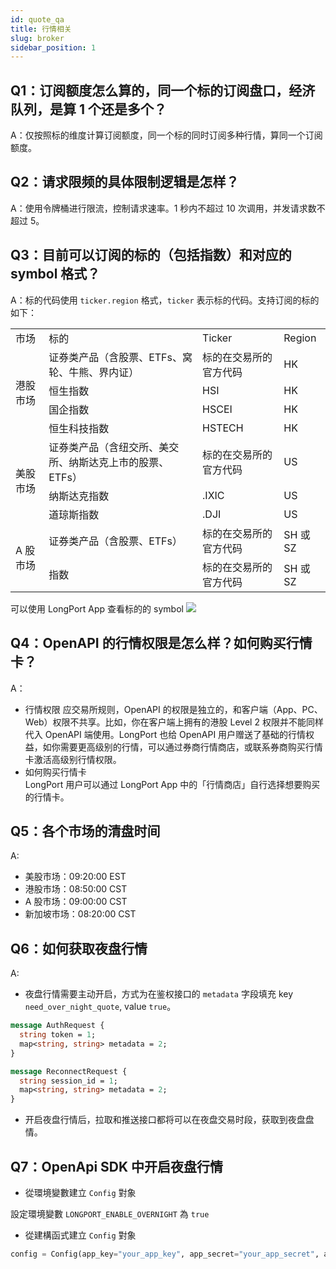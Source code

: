 ```yaml
---
id: quote_qa
title: 行情相关
slug: broker
sidebar_position: 1
---
```


## Q1：订阅额度怎么算的，同一个标的订阅盘口，经济队列，是算 1 个还是多个？

A：仅按照标的维度计算订阅额度，同一个标的同时订阅多种行情，算同一个订阅额度。

## Q2：请求限频的具体限制逻辑是怎样？

A：使用令牌桶进行限流，控制请求速率。1 秒内不超过 10 次调用，并发请求数不超过 5。

## Q3：目前可以订阅的标的（包括指数）和对应的 symbol 格式？

A：标的代码使用 `ticker.region` 格式，`ticker` 表示标的代码。支持订阅的标的如下：

<table>
    <tr>
        <td>市场</td>
        <td>标的</td>
        <td>Ticker</td>
        <td>Region</td>
    </tr>
    <tr>
        <td rowspan="4">港股市场</td>
        <td>证券类产品（含股票、ETFs、窝轮、牛熊、界内证）</td>
        <td>标的在交易所的官方代码</td>
        <td>HK</td>
    </tr>
    <tr>
        <td>恒生指数</td>
        <td>HSI</td>
        <td>HK</td>
    </tr>
    <tr>
        <td>国企指数</td>
        <td>HSCEI</td>
        <td>HK</td>
    </tr>
    <tr>
        <td>恒生科技指数</td>
        <td>HSTECH</td>
        <td>HK</td>
    </tr>
    <tr>
        <td rowspan="3">美股市场</td>
        <td>证券类产品（含纽交所、美交所、纳斯达克上市的股票、ETFs）</td>
        <td>标的在交易所的官方代码</td>
        <td>US</td>
    </tr>
    <tr>
        <td>纳斯达克指数</td>
        <td>.IXIC</td>
        <td>US</td>
    </tr>
    <tr>
        <td>道琼斯指数</td>
        <td>.DJI</td>
        <td>US</td>
    </tr>
    <tr>
        <td rowspan="2">A 股市场</td>
        <td>证券类产品（含股票、ETFs）</td>
        <td>标的在交易所的官方代码</td>
        <td>SH 或 SZ</td>
    </tr>
    <tr>
        <td>指数</td>
        <td>标的在交易所的官方代码</td>
        <td>SH 或 SZ</td>
    </tr>
</table>

可以使用 LongPort App 查看标的的 symbol
<img src="https://pub.lbkrs.com/files/202206/7CSoiaDR4wGZPNCT/20220629-180013.jpeg" className="max-w-2xl" />

## Q4：OpenAPI 的行情权限是怎么样？如何购买行情卡？

A：

- 行情权限
  应交易所规则，OpenAPI 的权限是独立的，和客户端（App、PC、Web）权限不共享。比如，你在客户端上拥有的港股 Level 2 权限并不能同样代入 OpenAPI 端使用。LongPort 也给 OpenAPI 用户赠送了基础的行情权益，如你需要更高级别的行情，可以通过券商行情商店，或联系券商购买行情卡激活高级别行情权限。
- 如何购买行情卡  
  LongPort 用户可以通过 LongPort App 中的「行情商店」自行选择想要购买的行情卡。

## Q5：各个市场的清盘时间

A:

- 美股市场：09:20:00 EST
- 港股市场：08:50:00 CST
- A 股市场：09:00:00 CST
- 新加坡市场：08:20:00 CST

## Q6：如何获取夜盘行情

A:

- 夜盘行情需要主动开启，方式为在鉴权接口的 `metadata` 字段填充 key `need_over_night_quote`, value `true`。

```protobuf
message AuthRequest {
  string token = 1;
  map<string, string> metadata = 2;
}

message ReconnectRequest {
  string session_id = 1;
  map<string, string> metadata = 2;
}
```

- 开启夜盘行情后，拉取和推送接口都将可以在夜盘交易时段，获取到夜盘盘情。

## Q7：OpenApi SDK 中开启夜盘行情

- 從環境變數建立 `Config` 對象

設定環境變數 `LONGPORT_ENABLE_OVERNIGHT` 為 `true`

- 從建構函式建立 `Config` 對象

```python
config = Config(app_key="your_app_key", app_secret="your_app_secret", access_token="your_access_token", enable_overnight=True)
```
